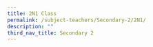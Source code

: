 ```yaml
---
title: 2N1 Class
permalink: /subject-teachers/Secondary-2/2N1/
description: ""
third_nav_title: Secondary 2
---
```

